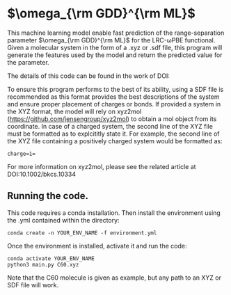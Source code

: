 # $\omega_{\rm GDD}^{\rm ML}$

This machine learning model enable fast prediction of the range-separation parameter $\omega_{\rm GDD}^{\rm ML}$ for the LRC-&omega;PBE functional. Given a molecular system in the form of a .xyz or .sdf file, this program will generate the features used by the model and return the predicted value for the parameter.

The details of this code can be found in the work of DOI:

To ensure this program performs to the best of its ability, using a SDF file is recommended as this format provides the best descriptions of the system and ensure proper placement of charges or bonds. If provided a system in the XYZ format, the model will rely on xyz2mol (https://github.com/jensengroup/xyz2mol) to obtain a mol object from its coordinate. In case of a charged system, the second line of the XYZ file must be formatted as to explcititly state it. For example, the second line of the XYZ file containing a positively charged system would be formatted as:
```
charge=1=
```
For more information on xyz2mol, please see the related article at DOI:10.1002/bkcs.10334

## Running the code.

This code requires a conda installation. Then install the environment using the .yml contained within the directory:
```
conda create -n YOUR_ENV_NAME -f environment.yml
```

Once the environment is installed, activate it and run the code:
 ```
 conda activate YOUR_ENV_NAME
 python3 main.py C60.xyz
 ```
 
 Note that the C60 molecule is given as example, but any path to an XYZ or SDF file will work.

